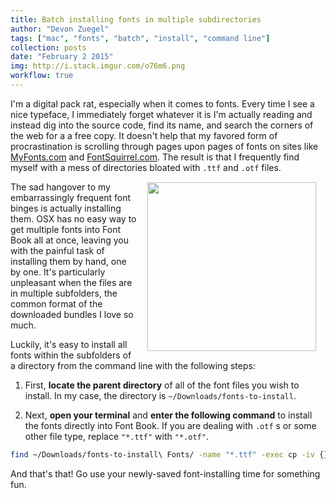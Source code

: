 ```yaml
---
title: Batch installing fonts in multiple subdirectories
author: "Devon Zuegel"
tags: ["mac", "fonts", "batch", "install", "command line"]
collection: posts
date: "February 2 2015"
img: http://i.stack.imgur.com/o76m6.png
workflow: true
---
```


I'm a digital pack rat, especially when it comes to fonts. Every time I see a nice typeface, I immediately forget whatever it is I'm actually reading and instead dig into the source code, find its name, and search the corners of the web for a a free copy. It doesn't help that my favored form of procrastination is scrolling through pages upon pages of fonts on sites like [MyFonts.com](https://www.myfonts.com/) and [FontSquirrel.com](http://www.fontsquirrel.com/). The result is that I frequently find myself with a mess of directories bloated with `.ttf` and `.otf` files. <img src='http://i.imgur.com/VTK3tEG.png' width='270px' style='float:right; margin:15px'/>

The sad hangover to my embarrassingly frequent font binges is actually installing them. OSX has no easy way to get multiple fonts into Font Book all at once, leaving you with the painful task of installing them by hand, one by one. It's particularly unpleasant when the files are in multiple subfolders, the common format of the downloaded bundles I love so much.

Luckily, it's easy to install all fonts within the subfolders of a directory from the command line with the following steps:

1. First, **locate the parent directory** of all of the font files you wish to install. In my case, the directory is `~/Downloads/fonts-to-install`.

2. Next, **open your terminal** and **enter the following command** to install the fonts directly into Font Book. If you are dealing with `.otf` s or some other file type, replace `"*.ttf"` with `"*.otf"`.

``` bash
find ~/Downloads/fonts-to-install\ Fonts/ -name "*.ttf" -exec cp -iv {} /Library/Fonts \;
```

And that's that! Go use your newly-saved font-installing time for something fun.